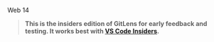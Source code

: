 Web 14
> **This is the insiders edition of GitLens for early feedback and testing. It works best with [VS Code Insiders](https://code.visualstudio.com/insiders).**
